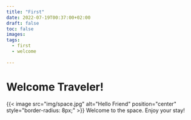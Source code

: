 ```yaml
---
title: "First"
date: 2022-07-19T00:37:00+02:00
draft: false
toc: false
images:
tags:
  - first
  - welcome
  
---
```

# Welcome Traveler!
{{< image src="img/space.jpg" alt="Hello Friend" position="center" style="border-radius: 8px;" >}}
Welcome to the space. Enjoy your stay!